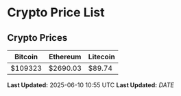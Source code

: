 # Crypto Price List

## Crypto Prices
| Bitcoin | Ethereum | Litecoin |
| ------- | -------- | -------- |
| $109323 | $2690.03 | $89.74 |
**Last Updated:** 2025-06-10 10:55 UTC
**Last Updated:** $DATE$
